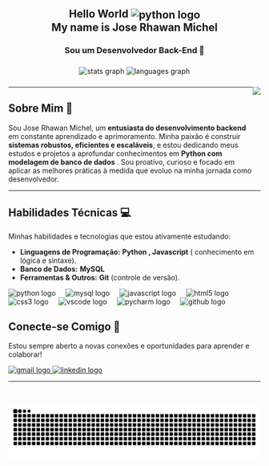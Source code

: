 <h2 align="center"> Hello World <img src="https://cdn.jsdelivr.net/gh/devicons/devicon/icons/python/python-original.svg" height="30" alt="python logo" align = 'center'  /> <br> My  name is  Jose Rhawan Michel <br> </h2>
<h3 align="center" > Sou um  Desenvolvedor Back-End 🚀 </h3>

###

<div align="center">
  <img src="https://github-readme-stats.vercel.app/api?username=rhawan81&hide_title=false&hide_rank=false&show_icons=true&include_all_commits=true&count_private=true&disable_animations=false&theme=dracula&locale=en&hide_border=false" height="150" alt="stats graph"  />
  <img src="https://github-readme-stats.vercel.app/api/top-langs?username=rhawan81&locale=en&hide_title=false&layout=compact&card_width=320&langs_count=5&theme=dracula&hide_border=false" height="150" alt="languages graph"  />
</div>

###

<img align="right" height="150" src="https://media.giphy.com/media/M9gbBd9nbDrOTu1Mqx/giphy.gif"  />

###

---

## Sobre Mim 🚀

Sou Jose Rhawan Michel, um **entusiasta do desenvolvimento backend** em constante aprendizado e aprimoramento. Minha paixão é construir **sistemas robustos, eficientes e escaláveis**, e estou dedicando meus estudos e projetos a aprofundar conhecimentos em **Python com modelagem de banco de dados** . Sou proativo, curioso e focado em aplicar as melhores práticas à medida que evoluo na minha jornada como desenvolvedor.

---

## Habilidades Técnicas 💻

Minhas habilidades e tecnologias que estou ativamente estudando:

* **Linguagens de Programação:** **Python , Javascript** ( conhecimento em lógica e sintaxe).
* **Banco de Dados:** **MySQL** 
* **Ferramentas & Outros:** **Git** (controle de versão).

<div align="left">
  <img src="https://cdn.jsdelivr.net/gh/devicons/devicon/icons/python/python-original.svg" height="30" alt="python logo"  />
  <img width="12" />
  <img src="https://cdn.jsdelivr.net/gh/devicons/devicon/icons/mysql/mysql-original.svg" height="40" alt="mysql logo"  />
  <img width="12" />
  <img src="https://cdn.jsdelivr.net/gh/devicons/devicon/icons/javascript/javascript-original.svg" height="40" alt="javascript logo"  />
  <img width="12" />
  <img src="https://cdn.jsdelivr.net/gh/devicons/devicon/icons/html5/html5-original.svg" height="40" alt="html5 logo"  />
  <img width="12" />
  <img src="https://cdn.jsdelivr.net/gh/devicons/devicon/icons/css3/css3-original.svg" height="40" alt="css3 logo"  />
  <img width="12" />
  <img src="https://cdn.jsdelivr.net/gh/devicons/devicon/icons/vscode/vscode-original.svg" height="40" alt="vscode logo"  />
  <img width="12" />
  <img src="https://cdn.jsdelivr.net/gh/devicons/devicon/icons/pycharm/pycharm-original.svg" height="40" alt="pycharm logo"  />
  <img width="12" />
  <img src="https://cdn.jsdelivr.net/gh/devicons/devicon/icons/github/github-original.svg" height="40" alt="github logo"  />

  </div>



## Conecte-se Comigo 👋

Estou sempre aberto a novas conexões e oportunidades para aprender e colaborar!

<div align="left">
 <a href="mailto:rhawanjs@gmail.com">
  <img src="https://img.shields.io/static/v1?message=Gmail&logo=gmail&label=&color=D14836&logoColor=white&labelColor=&style=for-the-badge" height="35" alt="gmail logo" />
</a>
  <a href="https://www.linkedin.com/in/joserhawan">
  <img src="https://img.shields.io/static/v1?message=LinkedIn&logo=linkedin&label=&color=0077B5&logoColor=white&labelColor=&style=for-the-badge" height="35" alt="linkedin logo" />
</a>
</div>

---

<br clear="both">

![Snake animation](https://raw.githubusercontent.com/rhawan81/rhawan81/output/github-snake.svg)
